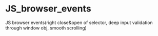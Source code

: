# JS_browser_events
JS browser events(right close&amp;open of selector, deep input validation through window obj, smooth scrolling)
